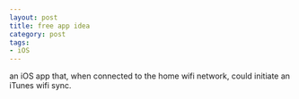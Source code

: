 ```yaml
---
layout: post
title: free app idea
category: post
tags:
- iOS
---
```


an iOS app that, when connected to the home wifi network, could initiate an iTunes wifi sync.

